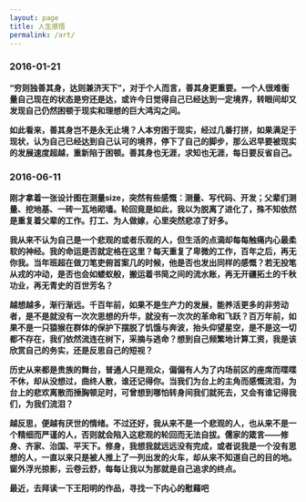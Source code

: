 ```yaml
---
layout: page
title: 人生感悟
permalink: /art/
---
```


### 2016-01-21

**“穷则独善其身，达则兼济天下”，对于个人而言，善其身更重要。一个人很难衡量自己现在的状态是穷还是达，或许今日觉得自己已经达到一定境界，转眼间却又发现自己仍然困顿于现实和理想的巨大鸿沟之间。**

**如此看来，善其身岂不是永无止境？人本穷困于现实，经过几番打拼，如果满足于现状，认为自己已经达到自己认可的境界，停下了自己的脚步，那么迟早要被现实的发展速度超越，重新陷于困顿。善其身也无涯，求知也无涯，每日要反省自己。**

### 2016-06-11

**刚才拿着一张设计图在测量size，突然有些感慨：测量、写代码、开发；父辈们测量、挖地基、一砖一瓦地砌墙。轮回竟是如此，我以为脱离了进化了，殊不知依然是重复着父辈的工作。打工、为人做嫁，心里突然悲凉了好多。**

**我从来不认为自己是一个悲观的或者乐观的人，但生活的点滴却每每触痛内心最柔软的神经。我的命运是否就定格在这里？每天重复了卑微的工作，百年之后，再无你我。当年班超在做刀笔吏俯首案几的时候，他是否也发出同样的感慨？若无投笔从戎的冲动，是否也会如蝼蚁般，搬运着书简之间的流水账，再无开疆拓土的千秋功业，再无青史的百世芳名？**

**越想越多，渐行渐远。千百年前，如果不是生产力的发展，能养活更多的非劳动者，是不是就没有一次次思想的升华，就没有一次次的革命和飞跃？百万年前，如果不是一只猿猴在群体的保护下摆脱了饥饿与奔波，抬头仰望星空，是不是这一切都不存在，我们依然流连在树下，采摘与逃命？想到自己频繁地计算工资，我是该欣赏自己的务实，还是反思自己的短视？**

**历史从来都是贵族的舞台，普通人只是观众，偏偏有人为了内场前区的座席而喋喋不休，却从没想过，曲终人散，谁还记得你。当我们为台上的主角而感慨流泪，为台上的悲欢离散而捶胸顿足时，可曾想到哪怕转身间我们就死去，又会有谁记得我们，为我们流泪？**

**越反思，便越有厌世的情绪。不过还好，我从来不是一个悲观的人，也从来不是一个精细而严谨的人，否则就会陷入这悲观的轮回而无法自拔。儒家的箴言——修身、齐家、治国、平天下。修身，我想我就远远没有完成，或者说我是一个没有思想的人，一直以来只是被人推上了一列出发的火车，却从来不知道自己的目的地。窗外浮光掠影，云卷云舒，每每让我以为那就是自己追求的终点。**

**最近，去拜读一下王阳明的作品，寻找一下内心的慰藉吧**